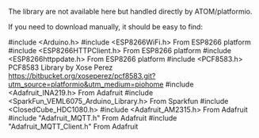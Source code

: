 The library are not available here but handled directly by ATOM/platformio.

If you need to download manually, it should be easy to find:

#include <Arduino.h>
#include <ESP8266WiFi.h>
From ESP8266 platform
#include <ESP8266HTTPClient.h>
From ESP8266 platform
#include <ESP8266httppdate.h>
From ESP8266 platform
#include <PCF8583.h>
PCF8583 Library by Xose Perez
https://bitbucket.org/xoseperez/pcf8583.git?utm_source=platformio&utm_medium=piohome
#include <Adafruit_INA219.h>
From Adafruit
#include <SparkFun_VEML6075_Arduino_Library.h>
From Sparkfun
#include <ClosedCube_HDC1080.h>
#include <Adafruit_AM2315.h>
From Adafruit
#include "Adafruit_MQTT.h"
From Adafruit
#include "Adafruit_MQTT_Client.h"
From Adafruit
